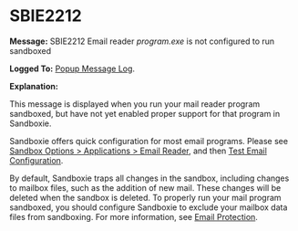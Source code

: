 # SBIE2212


**Message:** SBIE2212 Email reader _program.exe_ is not configured to run sandboxed

**Logged To:** [Popup Message Log](PopupMessageLog.md).

**Explanation:**

This message is displayed when you run your mail reader program sandboxed, but have not yet enabled proper support for that program in Sandboxie.

Sandboxie offers quick configuration for most email programs. Please see [Sandbox Options > Applications > Email Reader](ApplicationsSettings.md#email-reader), and then [Test Email Configuration](TestEmailConfiguration.md).

By default, Sandboxie traps all changes in the sandbox, including changes to mailbox files, such as the addition of new mail. These changes will be deleted when the sandbox is deleted. To properly run your mail program sandboxed, you should configure Sandboxie to exclude your mailbox data files from sandboxing. For more information, see [Email Protection](EmailProtection.md).
